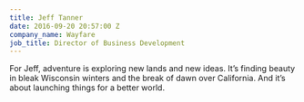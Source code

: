 ```yaml
---
title: Jeff Tanner
date: 2016-09-20 20:57:00 Z
company_name: Wayfare
job_title: Director of Business Development
---
```


For Jeff, adventure is exploring new lands and new ideas. It’s finding beauty in bleak Wisconsin winters and the break of dawn over California. And it’s about launching things for a better world.